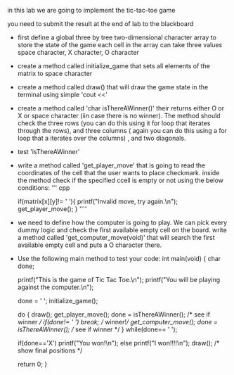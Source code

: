 in this lab we are going to implement the tic-tac-toe game

you need to submit the result at the end of lab to the blackboard

- first define a global three by tree two-dimensional character array to store the state of the game
each cell in the array can take three values space character, X character,  O character

- create a method called initialize_game that sets all elements of the matrix to space character

- create a method called draw() that will draw the game state in the terminal using simple 'cout <<' 

-  create a method called 'char isThereAWinner()' their returns either O or X or space character (iin case there is no winner).
The method should check the three rows (you can do this using it for loop that iterates through the rows), and three columns ( again you can do this using a for loop that a iterates over the columns) ,
and two diagonals. 

- test 'isThereAWinner'

- write a method called 'get_player_move' that is going to read the coordinates of the cell that the user wants to place checkmark.
inside the method check if the specified ccell is empty or not using the below conditions:
''' cpp

  if(matrix[x][y]!= ' '){
    printf("Invalid move, try again.\n");
    get_player_move();
  }
''''

- we need to define how the computer is going to play. We can pick every dummy logic and check the first available empty cell on the board.
write a method called 'get_computer_move(void)' that will search the first available empty cell and puts a O character there.


- Use the following main method to test your code:
int main(void)
{
  char done;

  printf("This is the game of Tic Tac Toe.\n");
  printf("You will be playing against the computer.\n");

  done =  ' ';
  initialize_game();

  do {
    draw();
    get_player_move();
    done = isThereAWinner(); /* see if winner */
    if(done!= ' ') break; /* winner!*/
    get_computer_move();
    done = isThereAWinner(); /* see if winner */
  } while(done== ' ');

  if(done=='X') printf("You won!\n");
  else printf("I won!!!!\n");
  draw(); /* show final positions */

  return 0;
}

